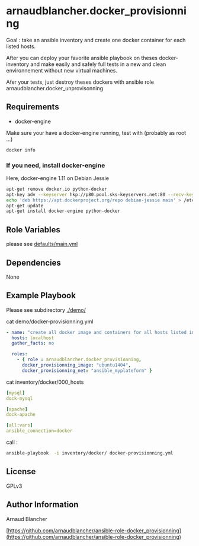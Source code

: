 arnaudblancher.docker_provisionning
===================================

Goal : take an ansible inventory and create one docker container for each listed hosts.

After you can deploy your favorite ansible playbook on theses docker-inventory and make easily and safely full tests in a new and clean environnement without new virtual machines.

Afer your tests, just destroy theses dockers with ansible role arnaudblancher.docker_unprovisonning 

Requirements
------------

- docker-engine

Make sure your have a docker-engine running, test with (probably as root ...)

```bash
docker info
```

### If you need, install docker-engine

Here, docker-engine 1.11 on Debian Jessie

```bash
apt-get remove docker.io python-docker
apt-key adv --keyserver hkp://p80.pool.sks-keyservers.net:80 --recv-keys 58118E89F3A912897C070ADBF76221572C52609D
echo 'deb https://apt.dockerproject.org/repo debian-jessie main' > /etc/apt/sources.list.d/docker.list
apt-get update
apt-get install docker-engine python-docker
```

Role Variables
--------------

please see [defaults/main.yml](defaults/main.yml)

Dependencies
------------

None

Example Playbook
----------------
Please see subdirectory [./demo/](./demo/)

cat demo/docker-provisionning.yml
```yaml
- name: "create all docker image and containers for all hosts listed in inventory"
  hosts: localhost
  gather_facts: no

  roles:
    - { role : arnaudblancher.docker_provisionning,
      docker_provisionning_image: "ubuntu1404",
      docker_provisionning_net: "ansible_myplateform" }
```

cat inventory/docker/000_hosts
```yaml
[mysql]
dock-mysql

[apache]
dock-apache

[all:vars]
ansible_connection=docker
```

call :
```bash
ansible-playbook  -i inventory/docker/ docker-provisionning.yml
```

License
-------

GPLv3

Author Information
------------------

Arnaud Blancher

[https://github.com/arnaudblancher/ansible-role-docker_provisionning](https://github.com/arnaudblancher/ansible-role-docker_provisionning)


